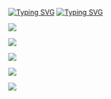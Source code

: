 [![Typing SVG](https://readme-typing-svg.herokuapp.com?color=%2336BCF7&lines=Всем+шалом+я+EvstiAl)](https://git.io/typing-svg)
[![Typing SVG](https://readme-typing-svg.herokuapp.com?color=%2336BCF7&lines=Hi+I'm+EvstiAl)](https://git.io/typing-svg)



![](https://github-profile-summary-cards.vercel.app/api/cards/profile-details?username=EvstiAl&theme=solarized_dark)


![](https://github-profile-summary-cards.vercel.app/api/cards/most-commit-language?username=EvstiAl&theme=solarized_dark)


![](https://github-profile-summary-cards.vercel.app/api/cards/repos-per-language?username=EvstiAl&theme=solarized_dark)


![](https://github-profile-summary-cards.vercel.app/api/cards/stats?username=EvstiAl&theme=solarized_dark)


![](https://github-profile-summary-cards.vercel.app/api/cards/productive-time?username=EvstiAl&theme=solarized_dark)

<!--
**EvstiAL/EvstiAl** is a ✨ _special_ ✨ repository because its `README.md` (this file) appears on your GitHub profile.

Here are some ideas to get you started:

- 🔭 I’m currently working on ...
- 🌱 I’m currently learning ...
- 👯 I’m looking to collaborate on ...
- 🤔 I’m looking for help with ...
- 💬 Ask me about ...
- 📫 How to reach me: ...
- 😄 Pronouns: ...
- ⚡ Fun fact: ...
-->
